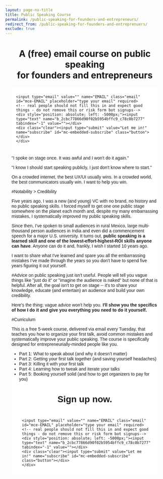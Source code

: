 ```yaml
---
layout: page-no-title
title: Public Speaking Course
permalink: /public-speaking-for-founders-and-entrepreneurs/
redirect_from: /public-speaking-for-founders-and-entreprenuers/
exclude: true
---
```


<h1 align="center"><strong>A (free) email course on public speaking<br> for founders and entrepreneurs</strong></h1>

<!-- Begin MailChimp Signup Form -->
<link href="//cdn-images.mailchimp.com/embedcode/slim-081711.css" rel="stylesheet" type="text/css">
<style type="text/css">
	#mc_embed_signup{background:#fff; clear:left; font:14px Helvetica,Arial,sans-serif; margin: 20px; }
	/* Add your own MailChimp form style overrides in your site stylesheet or in this style block.
	   We recommend moving this block and the preceding CSS link to the HEAD of your HTML file. */
	#mc_embed_signup input.email{
	    display:inline-block;
	}
	#mc_embed_signup input.button {
	    display:inline-block;
	}
	#mc_embed_signup form {display: block; position: relative; text-align: left; padding: 10px 0 10px 3%; }
	#mc_embed_signup h2 {font-weight: bold; padding: 0; margin: 15px 0; font-size: 1.4em; }

	#mc_embed_signup input { border: 1px solid #ababab; -webkit-appearance: none; }
	#mc_embed_signup input[type=checkbox]{ -webkit-appearance: checkbox; }
	#mc_embed_signup input[type=radio]{ -webkit-appearance: radio; }
	#mc_embed_signup input:focus { border-color: #799877; }

	#mc_embed_signup .button {
	  display: block;
	  position: relative;
	  background-color: #8db671;
	  padding: 0;
	  margin: 0 auto;
	  border: 0 none;
	  border-bottom: #719f5a 3px solid;
	  border-radius: 6px;
	  color: #fff; 
	  cursor: pointer;
	  font-size: 14px;
	  width: 140px;
	  height: 36px;
	  line-height: 36px;
	  font-weight: bold;
	  text-align: center;
	  text-decoration: none;
	  vertical-align: top;
	}
	#mc_embed_signup .button:hover { background-color: #9cc183; border-bottom-color: #7fac69; }
	#mc_embed_signup .button:active { top: 2px; border-bottom-width: 1px; }
	
	#mc_embed_signup label { display: block; font-size: 13px; text-transform: uppercase; padding-bottom: 7px; color: #616161; font-weight: bold; }
	#mc_embed_signup input.email {
	  padding: 8px 4px;
	  margin: 0 4% 10px 0;
	  text-indent: 5px;
	  color: #818181;
	  font-size: 1.0em;
	  background: #f3f3f3;
	  font-weight: bold;
	  -webkit-transition: all 0.2s linear;
	  -moz-transition: all 0.2s linear;
	  transition: all 0.2s linear;
	  -webkit-border-radius: 4px;
	  -moz-border-radius: 4px;
	  border-radius: 4px;
	}
	#mc_embed_signup input.email:focus { 
	  color: #666;
	  background: #f3f3f3;
	  -webkit-box-shadow: 0 0 12px #80cf7b;
	  -moz-box-shadow: #80cf7b;
	  box-shadow: #80cf7b;
	}
</style>

<div id="mc_embed_signup">
<form action="//resultsjunkies.us11.list-manage.com/subscribe/post?u=2cbc77866d90f02b5954bffc9&amp;id=c78c0b7277" method="post" id="mc-embedded-subscribe-form" name="mc-embedded-subscribe-form" class="validate" target="_blank" novalidate>
    <div id="mc_embed_signup_scroll">
	
	<input type="email" value="" name="EMAIL" class="email" id="mce-EMAIL" placeholder="type your email" required>
    <!-- real people should not fill this in and expect good things - do not remove this or risk form bot signups-->
    <div style="position: absolute; left: -5000px;"><input type="text" name="b_2cbc77866d90f02b5954bffc9_c78c0b7277" tabindex="-1" value=""></div>
    <div class="clear"><input type="submit" value="Let me in!" name="subscribe" id="mc-embedded-subscribe" class="button"></div>
    </div>
</form>
</div>

<!--End mc_embed_signup-->

"I spoke on stage once. It was awful and I won't do it again."

"I know I should start speaking publicly, I just don't know where to start."

On a crowded internet, the best UX/UI usually wins. In a crowded world, the best communicators usually win. I want to help you win.

#Notability > Credibility

Five years ago, I was a new (and young) VC with no brand, no history and no public speaking skills. I forced myself to get one one public stage somewhere on the planet each month and, despite my many embarrassing mistakes, I systematically improved my public speaking skills.

Since then, I’ve spoken to small audiences in rural Mexico, large multi-thousand person audiences in India and even did a commencement speech for a major U.S. university. It turns out, **public speaking is a learned skill and one of the lowest-effort-highest-ROI skills anyone can have**. Anyone can do it and, frankly, I wish I started 10 years ago.

I want to share what I've learned and spare you all the embarrassing mistakes I’ve made through the years so you don't have to spend five years figuring it out yourself.

#Advice on public speaking just isn't useful.
People will tell you vague things like "just do it" or "imagine the audience is naked" but none of that is helpful. After all, the goal isn't to get on stage -- it's to share your knowledge, educate (and entertain) an audience and build your own credibility. 

Here's the thing: vague advice won't help you. **I'll show you the specifics of how I do it and give you everything you need to do it yourself.** 

#Curriculum

This is a free 5-week course, delivered via email every Tuesday, that teaches you how to organize your first talk, avoid common mistakes and systematically improve your public speaking. The course is specifically designed for entrepreneurially-minded people like you.

* Part 1: What to speak about (and why it doesn’t matter)
* Part 2: Getting your first talk together (and saving yourself headaches)
* Part 3: Killing it with your first talk
* Part 4: Learning how to tweak and iterate your talks
* Part 5: Booking yourself solid (and how to get organizers to pay for you)

<h1 align="center"><strong>Sign up now.</strong></h1>

<!-- Begin MailChimp Signup Form -->
<div id="mc_embed_signup">
<form action="//resultsjunkies.us11.list-manage.com/subscribe/post?u=2cbc77866d90f02b5954bffc9&amp;id=c78c0b7277" method="post" id="mc-embedded-subscribe-form" name="mc-embedded-subscribe-form" class="validate" target="_blank" novalidate>
    <div id="mc_embed_signup_scroll">
	
	<input type="email" value="" name="EMAIL" class="email" id="mce-EMAIL" placeholder="type your email" required>
    <!-- real people should not fill this in and expect good things - do not remove this or risk form bot signups-->
    <div style="position: absolute; left: -5000px;"><input type="text" name="b_2cbc77866d90f02b5954bffc9_c78c0b7277" tabindex="-1" value=""></div>
    <div class="clear"><input type="submit" value="Let me in!" name="subscribe" id="mc-embedded-subscribe" class="button"></div>
    </div>
</form>
</div>
<!--End mc_embed_signup-->